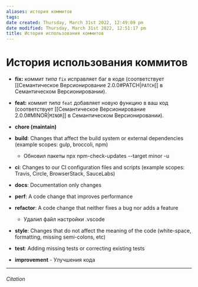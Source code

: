 ```yaml
---
aliases: история коммитов
tags: 
date created: Thursday, March 31st 2022, 12:49:09 pm
date modified: Thursday, March 31st 2022, 12:51:17 pm
title: История использования коммитов
---
```


# История использования коммитов



- **fix:** коммит _типа_ `fix` исправляет баг в коде (соответствует [[Семантическое Версионирование 2.0.0#PATCH|`PATCH`]] в Cемантическом Версионировании).
- **feat:** коммит _типа_ `feat` добавляет новую функцию в ваш код (соответствует [[Семантическое Версионирование 2.0.0#MINOR|`MINOR`]] в Cемантическом Версионировании).

- **chore (maintain)**
- **build**: Changes that affect the build system or external dependencies (example scopes: gulp, broccoli, npm)
	- Обновил пакеты npx npm-check-updates --target minor -u
- **ci**: Changes to our CI configuration files and scripts (example scopes: Travis, Circle, BrowserStack, SauceLabs)
- **docs**: Documentation only changes
- **perf**: A code change that improves performance
- **refactor**: A code change that neither fixes a bug nor adds a feature
	- Удалил файл настройки .vscode
- **style**: Changes that do not affect the meaning of the code (white-space, formatting, missing semi-colons, etc)
- **test**: Adding missing tests or correcting existing tests
- **improvement** - Улучшения кода



---

###### Citation
